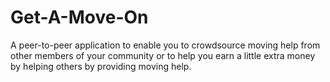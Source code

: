 # Get-A-Move-On
A peer-to-peer application to enable you to crowdsource moving help from other members of your community or to help you earn a little extra money by helping others by providing moving help.
